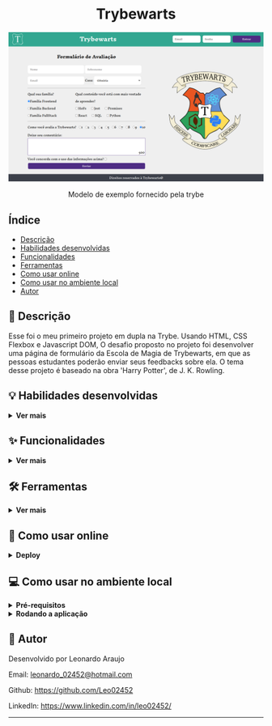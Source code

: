 <h1 align="center">Trybewarts</h1>

<div align="center">
  <img src="./pagina-principal.png" width="700px" />
  <p>Modelo de exemplo fornecido pela trybe</p>
</div>
  
  
## Índice

- [Descrição](#page_facing_up-descrição)
- [Habilidades desenvolvidas](#bulb-habilidades-desenvolvidas)
- [Funcionalidades](#sparkles-funcionalidades)
- [Ferramentas](#hammer_and_wrench-ferramentas)
- [Como usar online](#signal_strength-como-usar-online)
- [Como usar no ambiente local](#computer-como-usar-no-ambiente-local)
- [Autor](#memo-autor)


## :page_facing_up: Descrição

Esse foi o meu primeiro projeto em dupla na Trybe. Usando HTML, CSS Flexbox e Javascript DOM, O desafio proposto no projeto foi desenvolver uma página de formulário da Escola de Magia de Trybewarts, em que as pessoas estudantes poderão enviar seus feedbacks sobre ela. O tema desse projeto é baseado na obra 'Harry Potter', de J. K. Rowling.


## :bulb: Habilidades desenvolvidas
<details>
  <summary><strong>Ver mais</strong></summary>

- Criar formulários em HTML.

- Utilizar CSS Flexbox para criar layouts flexíveis.

- Criar regras CSS específicas para serem aplicadas a dispositivos móveis.

- Construir páginas que alteram o seu layout de acordo com a orientação da tela.
</details>


## :sparkles: Funcionalidades
<details>
  <summary><strong>Ver mais</strong></summary>

:heavy_check_mark: Formulário de avaliação da escola

:heavy_check_mark: Listar a avaliação depois de enviada
</details>


## :hammer_and_wrench: Ferramentas
<details>
  <summary><strong>Ver mais</strong></summary>

* [HTML 5](https://www.w3schools.com/html/)
* [CSS 3](https://www.w3schools.com/css/)
* [JavaScript ES6+](https://www.w3schools.com/js/js_es6.asp)
* [JavaScript DOM](https://www.w3schools.com/js/js_htmldom.asp)
* [Github Pages](https://pages.github.com/)
</details>


## :signal_strength: Como usar online
<details>
  <summary><strong>Deploy</strong></summary>

O deploy desse projeto foi feito na plataforma Github Pages. Para usar a aplicação, basta clicar no link abaixo:

https://leo02452.github.io/trybewarts
</details>


## :computer: Como usar no ambiente local
<details>
  <summary><strong>Pré-requisitos</strong></summary>

Antes de começar, você vai precisar ter instalado em sua máquina as seguintes ferramentas:

- [Git](https://git-scm.com)
</details>

<details>
  <summary><strong>Rodando a aplicação</strong></summary>

1 - Clone esse repositório para sua máquina com o seguinte comando:

```bash
 git clone git@github.com:Leo02452/trybewarts.git
```

2 - Via interface gráfica, vá até a pasta 'trybewarts' criada. Entre nela.

3 - Dê um duplo clique no arquivo index.html
</details>


## :memo: Autor

Desenvolvido por Leonardo Araujo

Email: leonardo_02452@hotmail.com

Github: https://github.com/Leo02452

LinkedIn: https://www.linkedin.com/in/leo02452/

---
